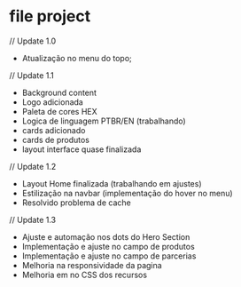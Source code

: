 # file project

// Update 1.0 

- Atualização no menu do topo;


// Update 1.1

- Background content
- Logo adicionada
- Paleta de cores HEX
- Logica de linguagem PTBR/EN (trabalhando)
- cards adicionado
- cards de produtos
- layout interface quase finalizada


// Update 1.2

- Layout Home finalizada (trabalhando em ajustes)
- Estilização na navbar (implementação do hover no menu)
- Resolvido problema de cache


// Update 1.3  

- Ajuste e automação nos dots do Hero Section
- Implementação e ajuste no campo de produtos
- ⁠Implementação e ajuste no campo de parcerias
- ⁠Melhoria na responsividade da pagina
- Melhoria em no CSS dos recursos

